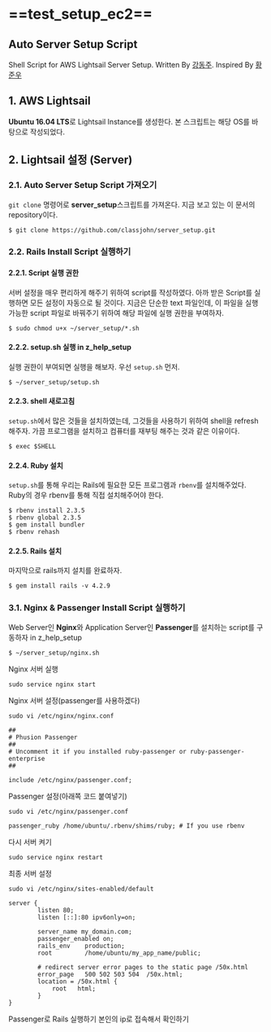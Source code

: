 # ==test_setup_ec2==


## Auto Server Setup Script

Shell Script for AWS Lightsail Server Setup. Written By [강동주](https://github.com/biniprc). Inspired By [황준우](https://github.com/capollux)

## 1. AWS Lightsail

**Ubuntu 16.04 LTS**로 Lightsail Instance를 생성한다. 본 스크립트는 해당 OS를 바탕으로 작성되었다.

## 2. Lightsail 설정 (Server)

### 2.1. Auto Server Setup Script 가져오기

`git clone` 명령어로 **server_setup**스크립트를 가져온다. 지금 보고 있는 이 문서의 repository이다.

```console
$ git clone https://github.com/classjohn/server_setup.git
```

### 2.2. Rails Install Script 실행하기

#### 2.2.1. Script 실행 권한

서버 설정을 매우 편리하게 해주기 위하여 script를 작성하였다. 아까 받은 Script를 실행하면 모든 설정이 자동으로 될 것이다. 지금은 단순한 text 파일인데, 이 파일을 실행 가능한 script 파일로 바꿔주기 위하여 해당 파일에 실행 권한을 부여하자.

```console
$ sudo chmod u+x ~/server_setup/*.sh
```

#### 2.2.2. setup.sh 실행 in z_help_setup

실행 권한이 부여되면 실행을 해보자. 우선 `setup.sh` 먼저.

```console
$ ~/server_setup/setup.sh
```

#### 2.2.3. shell 새로고침

`setup.sh`에서 많은 것들을 설치하였는데, 그것들을 사용하기 위하여 shell을 refresh 해주자. 가끔 프로그램을 설치하고 컴퓨터를 재부팅 해주는 것과 같은 이유이다.

```console
$ exec $SHELL
```

#### 2.2.4. Ruby 설치

`setup.sh`를 통해 우리는 Rails에 필요한 모든 프로그램과 `rbenv`를 설치해주었다. Ruby의 경우 rbenv를 통해 직접 설치해주어야 한다.

```console
$ rbenv install 2.3.5
$ rbenv global 2.3.5
$ gem install bundler
$ rbenv rehash
```

#### 2.2.5. Rails 설치

마지막으로 rails까지 설치를 완료하자.

```console
$ gem install rails -v 4.2.9
```

### 3.1. Nginx & Passenger Install Script 실행하기

Web Server인 **Nginx**와 Application Server인 **Passenger**를 설치하는 script를 구동하자 in z_help_setup

```console
$ ~/server_setup/nginx.sh
```

Nginx 서버 실행
```
sudo service nginx start
```
Nginx 서버 설정(passenger를 사용하겠다)
```
sudo vi /etc/nginx/nginx.conf
```

```
##
# Phusion Passenger
##
# Uncomment it if you installed ruby-passenger or ruby-passenger-enterprise
##

include /etc/nginx/passenger.conf;
```
Passenger 설정(아래쪽 코드 붙여넣기)
```
sudo vi /etc/nginx/passenger.conf
```

```
passenger_ruby /home/ubuntu/.rbenv/shims/ruby; # If you use rbenv
```
다시 서버 켜기
```
sudo service nginx restart
```
최종 서버 설정
```
sudo vi /etc/nginx/sites-enabled/default
```

```
server {
        listen 80;
        listen [::]:80 ipv6only=on;

        server_name my_domain.com;
        passenger_enabled on;
        rails_env    production;
        root         /home/ubuntu/my_app_name/public;

        # redirect server error pages to the static page /50x.html
        error_page   500 502 503 504  /50x.html;
        location = /50x.html {
            root   html;
        }
}
```
Passenger로 Rails 실행하기
본인의 ip로 접속해서 확인하기
